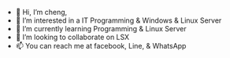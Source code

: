 - 👋 Hi, I’m cheng,
- 👀 I’m interested in a IT Programming & Windows & Linux Server
- 🌱 I’m currently learning Programming & Linux Server
- 💞️ I’m looking to collaborate on LSX
- 📫 You can reach me at facebook, Line, & WhatsApp

<!---
chengxiong2020/chengxiong2020 is a ✨ special ✨ repository because its `README.md` (this file) appears on your GitHub profile.
You can click the Preview link to take a look at your changes.
--->

